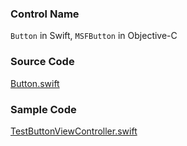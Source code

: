 ### Control Name

`Button` in Swift, `MSFButton` in Objective-C

### Source Code

[Button.swift](https://github.com/microsoft/fluentui-apple/blob/master/macos/FluentUI/Button.swift)

### Sample Code

[TestButtonViewController.swift](https://github.com/microsoft/fluentui-apple/blob/master/macos/FluentUITestApp/TestButtonViewController.swift)
